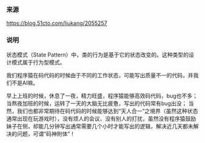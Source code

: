 ### 来源
https://blog.51cto.com/liukang/2055257


### 说明
状态模式（State Pattern）中，类的行为是基于它的状态改变的。这种类型的设计模式属于行为型模式。

我们程序猿在码代码的时候由于不同的工作状态，可能写出质量不一的代码，并我们不是AI嘛。

早上上班的时候，休息了一夜，精力旺盛，程序猿能够高效码代码，bug也不多；
当熬夜加班的时候，运转了一天的大脑无比疲惫，写出的代码常有bug出没；
当然，我们也都非常期待在码代码的时候能够达到“天人合一”之境界（虽然这种状态通常出现在玩游戏时），没有烦人的会议、没有别人的打扰，虽然没有程序猿鼓励妹子在侧，却能几分钟写出通常需要几个小时才能写出的逻辑，解决近几天都未解决的问题，可谓“码神附体”！




